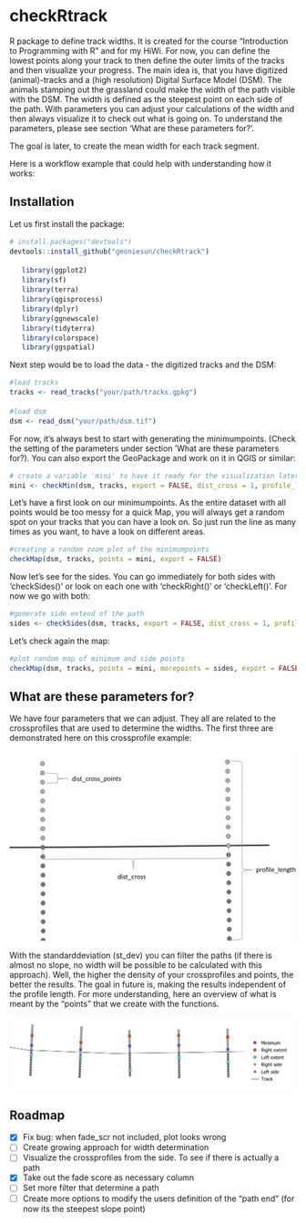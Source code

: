 
<!-- README.md is generated from README.Rmd. Please edit that file -->

# checkRtrack

<!-- badges: start -->
<!-- badges: end -->

R package to define track widths. It is created for the course
“Introduction to Programming with R” and for my HiWi. For now, you can
define the lowest points along your track to then define the outer
limits of the tracks and then visualize your progress. The main idea is,
that you have digitized (animal)-tracks and a (high resolution) Digital
Surface Model (DSM). The animals stamping out the grassland could make
the width of the path visible with the DSM. The width is defined as the
steepest point on each side of the path. With parameters you can adjust
your calculations of the width and then always visualize it to check out
what is going on. To understand the parameters, please see section ‘What
are these parameters for?’.

The goal is later, to create the mean width for each track segment.

Here is a workflow example that could help with understanding how it
works:

## Installation

Let us first install the package:

``` r
# install.packages("devtools")
devtools::install_github("geoniesun/checkRtrack")

   library(ggplot2)
   library(sf)
   library(terra)
   library(qgisprocess)
   library(dplyr)
   library(ggnewscale)
   library(tidyterra)
   library(colorspace)
   library(ggspatial)
```

Next step would be to load the data - the digitized tracks and the DSM:

``` r
#load tracks 
tracks <- read_tracks("your/path/tracks.gpkg")

#load dsm
dsm <- read_dsm("your/path/dsm.tif")
```

For now, it’s always best to start with generating the minimumpoints.
(Check the setting of the parameters under section ’What are these
parameters for?). You can also export the GeoPackage and work on it in
QGIS or similar:

``` r
# create a variable 'mini' to have it ready for the visualization later
mini <- checkMin(dsm, tracks, export = FALSE, dist_cross = 1, profile_length = 1, dist_cross_points = 0.05, st_dev = 0.06)
```

Let’s have a first look on our minimumpoints. As the entire dataset with
all points would be too messy for a quick Map, you will always get a
random spot on your tracks that you can have a look on. So just run the
line as many times as you want, to have a look on different areas.

``` r
#creating a random zoom plot of the minimumpoints
checkMap(dsm, tracks, points = mini, export = FALSE)
```

Now let’s see for the sides. You can go immediately for both sides with
‘checkSides()’ or look on each one with ‘checkRight()’ or ‘checkLeft()’.
For now we go with both:

``` r
#generate side extend of the path
sides <- checkSides(dsm, tracks, export = FALSE, dist_cross = 1, profile_length = 1, dist_cross_points = 0.05)
```

Let’s check again the map:

``` r
#plot random map of minimum and side points
checkMap(dsm, tracks, points = mini, morepoints = sides, export = FALSE)
```

## What are these parameters for?

We have four parameters that we can adjust. They all are related to the
crossprofiles that are used to determine the widths. The first three are
demonstrated here on this crossprofile example:

![](images/parameters.png)

With the standarddeviation (st_dev) you can filter the paths (if there
is almost no slope, no width will be possible to be calculated with this
approach). Well, the higher the density of your crossprofiles and
points, the better the results. The goal in future is, making the
results independent of the profile length. For more understanding, here
an overview of what is meant by the “points” that we create with the
functions.

![](images/tracks.jpg)

## Roadmap

- [x] Fix bug: when fade_scr not included, plot looks wrong
- [ ] Create growing approach for width determination
- [ ] Visualize the crossprofiles from the side. To see if there is
  actually a path
- [x] Take out the fade score as necessary column
- [ ] Set more filter that determine a path
- [ ] Create more options to modify the users definition of the “path
  end” (for now its the steepest slope point)
